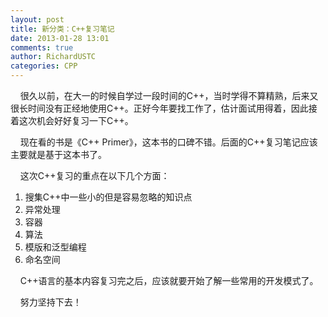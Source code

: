 ```yaml
---
layout: post
title: 新分类：C++复习笔记
date: 2013-01-28 13:01
comments: true
author: RichardUSTC
categories: CPP
---
```

<p>&nbsp; &nbsp; 很久以前，在大一的时候自学过一段时间的C++，当时学得不算精熟，后来又很长时间没有正经地使用C++。正好今年要找工作了，估计面试用得着，因此接着这次机会好好复习一下C++。</p>
<p>&nbsp; &nbsp; 现在看的书是《C++ Primer》，这本书的口碑不错。后面的C++复习笔记应该主要就是基于这本书了。</p>
<p>&nbsp; &nbsp; 这次C++复习的重点在以下几个方面：</p>
<ol>
<li>搜集C++中一些小的但是容易忽略的知识点</li>
<li>异常处理</li>
<li>容器</li>
<li>算法</li>
<li>模版和泛型编程</li>
<li>命名空间</li>
</ol>
<p>&nbsp; &nbsp; C++语言的基本内容复习完之后，应该就要开始了解一些常用的开发模式了。</p>
<p>&nbsp; &nbsp; 努力坚持下去！</p>